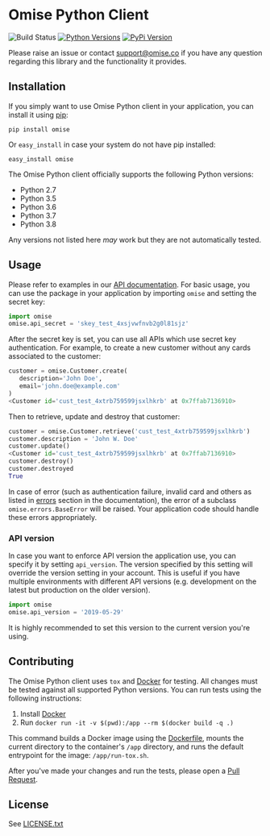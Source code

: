 # Omise Python Client

![Build Status](https://github.com/omise/omise-python/workflows/Python%20package/badge.svg?branch=master)
[![Python Versions](https://img.shields.io/pypi/pyversions/omise.svg?style=flat-square)](https://pypi.python.org/pypi/omise/)
[![PyPi Version](https://img.shields.io/pypi/v/omise.svg?style=flat-square)](https://pypi.python.org/pypi/omise/)

Please raise an issue or contact [support@omise.co](mailto:support@omise.co) if you have any question regarding this library and the functionality it provides.

## Installation

If you simply want to use Omise Python client in your application, you can install it using [pip](http://www.pip-installer.org/en/latest/index.html):

```
pip install omise
```

Or `easy_install` in case your system do not have pip installed:

```
easy_install omise
```

The Omise Python client officially supports the following Python versions:

* Python 2.7
* Python 3.5
* Python 3.6
* Python 3.7
* Python 3.8

Any versions not listed here _may_ work but they are not automatically tested.

## Usage

Please refer to examples in our [API documentation](https://www.omise.co/docs).
For basic usage, you can use the package in your application by importing `omise` and setting the secret key:

```python
import omise
omise.api_secret = 'skey_test_4xsjvwfnvb2g0l81sjz'
```

After the secret key is set, you can use all APIs which use secret key authentication.
For example, to create a new customer without any cards associated to the customer:

```python
customer = omise.Customer.create(
   description='John Doe',
   email='john.doe@example.com'
)
<Customer id='cust_test_4xtrb759599jsxlhkrb' at 0x7ffab7136910>
```

Then to retrieve, update and destroy that customer:

```python
customer = omise.Customer.retrieve('cust_test_4xtrb759599jsxlhkrb')
customer.description = 'John W. Doe'
customer.update()
<Customer id='cust_test_4xtrb759599jsxlhkrb' at 0x7ffab7136910>
customer.destroy()
customer.destroyed
True
```

In case of error (such as authentication failure, invalid card and others as listed in [errors](https://www.omise.co/api-errors/) section in the documentation), the error of a subclass `omise.errors.BaseError` will be raised.
Your application code should handle these errors appropriately.

### API version

In case you want to enforce API version the application use, you can specify it by setting `api_version`.
The version specified by this setting will override the version setting in your account.
This is useful if you have multiple environments with different API versions (e.g. development on the latest but production on the older version).

```python
import omise
omise.api_version = '2019-05-29'
```

It is highly recommended to set this version to the current version you're using.

## Contributing

The Omise Python client uses `tox` and [Docker](https://docs.docker.com/) for testing.
All changes must be tested against all supported Python versions.
You can run tests using the following instructions:

1. Install [Docker](https://docs.docker.com/)
2. Run `docker run -it -v $(pwd):/app --rm $(docker build -q .)`

This command builds a Docker image using the [Dockerfile](Dockerfile), mounts the current directory to the container's `/app` directory, and runs the default entrypoint for the image: `/app/run-tox.sh`.

After you've made your changes and run the tests, please open a [Pull Request](https://github.com/omise/omise-python/pulls).

## License

See [LICENSE.txt](https://github.com/omise/omise-python/blob/master/LICENSE.txt)
